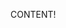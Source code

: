 </div>

<script>
  var directory = ".";
  var xmlHttp = new XMLHttpRequest();
  xmlHttp.open('GET', directory, false); // false for synchronous request
  xmlHttp.send(null);
  var ret = xmlHttp.responseText;
  var fileList = ret.split('\n');
  
  console.log(fileList);
  
  for (i = 0; i < fileList.length; i++) {
       console.log(i);
                                  
      var fileinfo = fileList[i].split(' ');
      //document.write(fileinfo[1] + "<br>");
  }
</script> 

<div>

 CONTENT!
  

